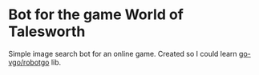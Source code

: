 # Bot for the game World of Talesworth

Simple image search bot for an online game. Created so I could learn [go-vgo/robotgo](https://github.com/go-vgo/robotgo) lib.